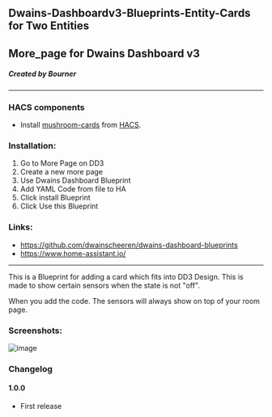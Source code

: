 ## Dwains-Dashboardv3-Blueprints-Entity-Cards for Two Entities
## More_page for Dwains Dashboard v3
##### Created by Bourner
---


### HACS components

- Install [mushroom-cards](https://github.com/piitaya/lovelace-mushroom) from [HACS](https://hacs.xyz).

### Installation: 
  
1.  Go to More Page on DD3
2.  Create a new more page
3.  Use Dwains Dashboard Blueprint
4.  Add YAML Code from file to HA
5.  Click install Blueprint
6.  Click Use this Blueprint


### Links:
* https://github.com/dwainscheeren/dwains-dashboard-blueprints
* https://www.home-assistant.io/

---

This is a Blueprint for adding a card which fits into DD3 Design.
This is made to show certain sensors when the state is not "off".

When you add the code. The sensors will always show on top of your room page.

### Screenshots:
![image](https://user-images.githubusercontent.com/64064679/161814863-3d5eb47c-4bb4-4954-9149-5d51191fa1bf.png)


### Changelog
#### 1.0.0
- First release


